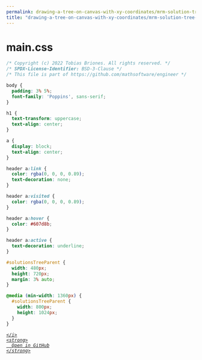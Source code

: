 ```yaml
---
permalink: drawing-a-tree-on-canvas-with-xy-coordinates/mrm-solution-tree---ep/src/main.css.html
title: "drawing-a-tree-on-canvas-with-xy-coordinates/mrm-solution-tree---ep/src/main.css"
---
```


# main.css
```css
/* Copyright (c) 2022 Tobias Briones. All rights reserved. */
/* SPDX-License-Identifier: BSD-3-Clause */
/* This file is part of https://github.com/mathsoftware/engineer */

body {
  padding: 3% 5%;
  font-family: 'Poppins', sans-serif;
}

h1 {
  text-transform: uppercase;
  text-align: center;
}

a {
  display: block;
  text-align: center;
}

header a:link {
  color: rgba(0, 0, 0, 0.89);
  text-decoration: none;
}

header a:visited {
  color: rgba(0, 0, 0, 0.89);
}

header a:hover {
  color: #607d8b;
}

header a:active {
  text-decoration: underline;
}

#solutionsTreeParent {
  width: 480px;
  height: 720px;
  margin: 3% auto;
}

@media (min-width: 1360px) {
  #solutionsTreeParent {
    width: 800px;
    height: 1024px;
  }
}

```
<div class="social open-gh-btn my-4">
  <a class="btn btn-github" href="https://github.com/tobiasbriones/blog/tree/main/representation/repsymo/2dp/mrm/feat/drawing-a-tree-on-canvas-with-xy-coordinates/mrm-solution-tree---ep/src/main.css" target="_blank">
    <i class="fab fa-github">
      
    </i>
    <strong>
      Open in GitHub
    </strong>
  </a>
</div>